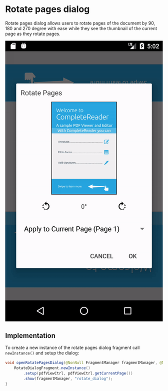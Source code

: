 # Rotate pages dialog

Rotate pages dialog allows users to rotate pages of the document by 90, 180 and 270 degree with ease while they see the thumbnail of the current page as they rotate pages.

![](https://github.com/sgong-pdftron/stranger-docs/blob/master/android/guides/dialog/gif/rotate_pages.gif?raw=true "Rotate pages")

## Implementation

To create a new instance of the rotate pages dialog fragment call `newInstance()` and setup the dialog:

```java
void openRotatePagesDialog(@NonNull FragmentManager fragmentManager, @NonNull PDFViewCtrl pdfViewCtrl) {
    RotateDialogFragment.newInstance()
        .setup(pdfViewCtrl, pdfViewCtrl.getCurrentPage())
        .show(fragmentManager, "rotate_dialog");
}
```